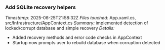 ### Add SQLite recovery helpers
*Timestamp:* 2025-06-25T21:58:32Z
*Files touched:* App.xaml.cs, src/Infrastructure/AppContext.cs
*Summary:* implemented detection of locked/corrupt database and simple recovery
*Details:*
- Added recovery methods and error code checks in AppContext
- Startup now prompts user to rebuild database when corruption detected
